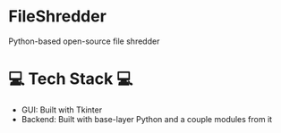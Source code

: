 # FileShredder
Python-based open-source file shredder

# 💻 Tech Stack 💻
- GUI: Built with Tkinter
- Backend: Built with base-layer Python and a couple modules from it
